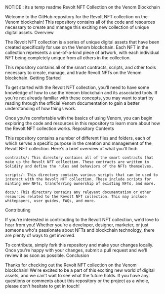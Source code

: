 NOTICE : its a temp readme
Revolt NFT Collection on the Venom Blockchain

Welcome to the GitHub repository for the Revolt NFT collection on the Venom blockchain! This repository contains all of the code and resources necessary to create and manage this exciting new collection of unique digital assets.
Overview

The Revolt NFT collection is a series of unique digital assets that have been created specifically for use on the Venom blockchain. Each NFT in the collection represents a one-of-a-kind piece of artwork, with each individual NFT being completely unique from all others in the collection.

This repository contains all of the smart contracts, scripts, and other tools necessary to create, manage, and trade Revolt NFTs on the Venom blockchain.
Getting Started

To get started with the Revolt NFT collection, you'll need to have some knowledge of how to use the Venom blockchain and its associated tools. If you're not already familiar with these concepts, you may want to start by reading through the official Venom documentation to gain a better understanding of how things work.

Once you're comfortable with the basics of using Venom, you can begin exploring the code and resources in this repository to learn more about how the Revolt NFT collection works.
Repository Contents

This repository contains a number of different files and folders, each of which serves a specific purpose in the creation and management of the Revolt NFT collection. Here's a brief overview of what you'll find:

    contracts/: This directory contains all of the smart contracts that make up the Revolt NFT collection. These contracts are written in Solidity and define the rules and behaviors of the NFTs themselves.

    scripts/: This directory contains various scripts that can be used to interact with the Revolt NFT collection. These include scripts for minting new NFTs, transferring ownership of existing NFTs, and more.

    docs/: This directory contains any relevant documentation or other resources related to the Revolt NFT collection. This may include whitepapers, user guides, FAQs, and more.

Contributing

If you're interested in contributing to the Revolt NFT collection, we'd love to hear from you! Whether you're a developer, designer, marketer, or just someone who's passionate about NFTs and blockchain technology, there are plenty of ways to get involved.

To contribute, simply fork this repository and make your changes locally. Once you're happy with your changes, submit a pull request and we'll review it as soon as possible.
Conclusion

Thanks for checking out the Revolt NFT collection on the Venom blockchain! We're excited to be a part of this exciting new world of digital assets, and we can't wait to see what the future holds. If you have any questions or comments about this repository or the project as a whole, please don't hesitate to get in touch!
